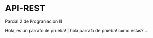 # API-REST
Parcial 2 de Programacion III


Hola, es un parrafo de prueba!
|       hola parrafo de prueba! como estas? ...
